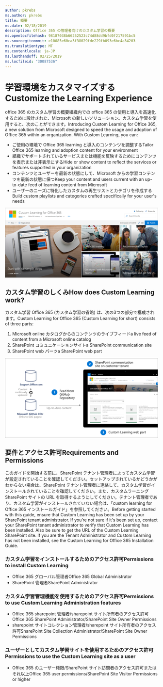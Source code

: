 ```yaml
---
author: pkrebs
ms.author: pkrebs
title: 概要
ms.date: 02/18/2019
description: Office 365 の管理者向けのカスタム学習の概要
ms.openlocfilehash: 98187038b66252523c74d88dd9bfd0f217591bc5
ms.sourcegitcommit: e10085e60ca3f38029fde229fb093e6bc4a34203
ms.translationtype: MT
ms.contentlocale: ja-JP
ms.lasthandoff: 02/25/2019
ms.locfileid: "30087536"
---
```

# <a name="customize-the-learning-experience"></a><span data-ttu-id="0f78c-103">学習環境をカスタマイズする</span><span class="sxs-lookup"><span data-stu-id="0f78c-103">Customize the Learning Experience</span></span>

<span data-ttu-id="0f78c-p101">office 365 のカスタム学習の概要組織内での office 365 の使用と導入を高速化するために設計された、Microsoft の新しいソリューション。カスタム学習を使用すると、次のことができます。</span><span class="sxs-lookup"><span data-stu-id="0f78c-p101">Introducing Custom Learning for Office 365, a new solution from Microsoft designed to speed the usage and adoption of Office 365 within an organization. With Custom Learning, you can:</span></span>
- <span data-ttu-id="0f78c-106">ご使用の環境で Office 365 learning と導入のコンテンツを調整する</span><span class="sxs-lookup"><span data-stu-id="0f78c-106">Tailor Office 365 learning and adoption content for your environment</span></span> 
- <span data-ttu-id="0f78c-107">組織でサポートされているサービスまたは機能を反映するためにコンテンツを表示または非表示にする</span><span class="sxs-lookup"><span data-stu-id="0f78c-107">Hide or show content to reflect the services or features supported in your organization</span></span> 
- <span data-ttu-id="0f78c-108">コンテンツとユーザーを最新の状態にして、Microsoft からの学習コンテンツを最新の状態に保つ</span><span class="sxs-lookup"><span data-stu-id="0f78c-108">Keep your content and users current with an up-to-date feed of learning content from Microsoft</span></span> 
- <span data-ttu-id="0f78c-109">ユーザーのニーズに特化したカスタムの再生リストとカテゴリを作成する</span><span class="sxs-lookup"><span data-stu-id="0f78c-109">Build custom playlists and categories crafted specifically for your user's needs</span></span>

![cg-introducing](media/cg-introducing.png)

## <a name="how-does-custom-learning-work"></a><span data-ttu-id="0f78c-111">カスタム学習のしくみ</span><span class="sxs-lookup"><span data-stu-id="0f78c-111">How does Custom Learning work?</span></span>

<span data-ttu-id="0f78c-112">カスタム学習 Office 365 (カスタム学習の省略) は、次の3つの部分で構成されます。</span><span class="sxs-lookup"><span data-stu-id="0f78c-112">Custom Learning for Office 365 (Custom Learning for short) consists of three parts:</span></span> 
1. <span data-ttu-id="0f78c-113">Microsoft online カタログからのコンテンツのライブフィード</span><span class="sxs-lookup"><span data-stu-id="0f78c-113">a live feed of content from a Microsoft online catalog</span></span>
2. <span data-ttu-id="0f78c-114">SharePoint コミュニケーションサイト</span><span class="sxs-lookup"><span data-stu-id="0f78c-114">a SharePoint communication site</span></span>
3. <span data-ttu-id="0f78c-115">SharePoint web パーツ</span><span class="sxs-lookup"><span data-stu-id="0f78c-115">a SharePoint web part</span></span> 

![cg-howitworks](media/cg-howitworks.png)

## <a name="requirements-and-permissions"></a><span data-ttu-id="0f78c-117">要件とアクセス許可</span><span class="sxs-lookup"><span data-stu-id="0f78c-117">Requirements and Permissions</span></span>

<span data-ttu-id="0f78c-p102">このガイドを開始する前に、SharePoint テナント管理者によってカスタム学習が設定されていることを確認してください。セットアップされているかどうかがわからない場合は、SharePoint テナント管理者に連絡して、カスタム学習がインストールされていることを確認してください。また、カスタムラーニング SharePoint サイトの URL を取得するようにしてください。テナント管理者であり、カスタム学習がインストールされていない場合は、「custom learning for Office 365 インストールガイド」を参照してください。</span><span class="sxs-lookup"><span data-stu-id="0f78c-p102">Before getting started with this guide, ensure that Custom Learning has been set up by your  SharePoint tenant administrator. If you’re not sure if it's been set up, contact your SharePoint tenant administrator to verify that Custom Learning has been installed. Also be sure to get the URL of the Custom Learning SharePoint site. If you are the Tenant Administrator and Custom Learning has not been installed, see the Custom Learning for Office 365 Installation Guide.</span></span> 

### <a name="permissions-to-install-custom-learning"></a><span data-ttu-id="0f78c-122">カスタム学習をインストールするためのアクセス許可</span><span class="sxs-lookup"><span data-stu-id="0f78c-122">Permissions to install Custom Learning</span></span>

- <span data-ttu-id="0f78c-123">Office 365 グローバル管理者</span><span class="sxs-lookup"><span data-stu-id="0f78c-123">Office 365 Global Administrator</span></span>
- <span data-ttu-id="0f78c-124">SharePoint 管理者</span><span class="sxs-lookup"><span data-stu-id="0f78c-124">SharePoint Administrator</span></span>

### <a name="permissions-to-use-custom-learning-administration-features"></a><span data-ttu-id="0f78c-125">カスタム学習管理機能を使用するためのアクセス許可</span><span class="sxs-lookup"><span data-stu-id="0f78c-125">Permissions to use Custom Learning Administration features</span></span>

- <span data-ttu-id="0f78c-126">Office 365 sharepoint 管理者/sharepoint サイト所有者のアクセス許可</span><span class="sxs-lookup"><span data-stu-id="0f78c-126">Office 365 SharePoint Administrator/SharePoint Site Owner Permissions</span></span>
- <span data-ttu-id="0f78c-127">sharepoint サイトコレクション管理者/sharepoint サイト所有者のアクセス許可</span><span class="sxs-lookup"><span data-stu-id="0f78c-127">SharePoint Site Collection Administrator/SharePoint Site Owner Permissions</span></span>

### <a name="permissions-to-use-the-custom-learning-site-as-a-user"></a><span data-ttu-id="0f78c-128">ユーザーとしてカスタム学習サイトを使用するためのアクセス許可</span><span class="sxs-lookup"><span data-stu-id="0f78c-128">Permissions to use the Custom Learning site as a user</span></span>

- <span data-ttu-id="0f78c-129">Office 365 のユーザー権限/SharePoint サイト訪問者のアクセス許可またはそれ以上</span><span class="sxs-lookup"><span data-stu-id="0f78c-129">Office 365 user permissions/SharePoint Site Visitor Permissions or higher</span></span>


